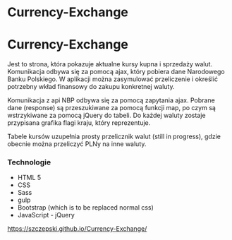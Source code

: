 # Currency-Exchange
# Currency-Exchange
Jest to strona, która pokazuje aktualne kursy kupna i sprzedaży walut.
Komunikacja odbywa się za pomocą ajax, który pobiera dane Narodowego Banku Polskiego.
W aplikacji można zasymulować przeliczenie i określić potrzebny wkład finansowy do zakupu konkretnej waluty.

Komunikacja z api NBP odbywa się za pomocą zapytania ajax.
Pobrane dane (response) są przeszukiwane za pomocą funkcji map, po czym są wstrzykiwane za pomocą jQuery do tabeli.
Do każdej waluty zostaje przypisana grafika flagi kraju, który reprezentuje.

Tabele kursów uzupełnia prosty przelicznik walut (still in progress), gdzie obecnie można przeliczyć PLNy na inne waluty.

### Technologie
* HTML 5
* CSS
* Sass
* gulp
* Bootstrap (which is to be replaced normal css)
* JavaScript - jQuery

https://szczepski.github.io/Currency-Exchange/
